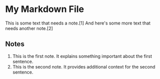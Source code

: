 # My Markdown File

This is some text that needs a note.[1] And here's some more text that needs another note.[2]

## Notes

1. This is the first note. It explains something important about the first sentence.
2. This is the second note. It provides additional context for the second sentence.
